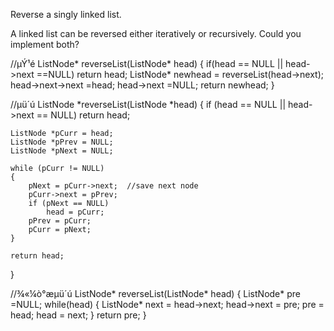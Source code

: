 Reverse a singly linked list.

A linked list can be reversed either iteratively or recursively. Could you implement both?


//µÝ¹é
ListNode* reverseList(ListNode* head)
{
        if(head == NULL || head->next ==NULL)
            return head;
        ListNode* newhead = reverseList(head->next);
        head->next->next =head;
        head->next =NULL;
       return newhead;
}


//µü´ú
ListNode *reverseList(ListNode *head)
{
    if (head == NULL || head->next == NULL)
        return head;

    ListNode *pCurr = head;
    ListNode *pPrev = NULL;
    ListNode *pNext = NULL;

    while (pCurr != NULL)
    {
        pNext = pCurr->next;  //save next node
        pCurr->next = pPrev;
        if (pNext == NULL)
            head = pCurr;
        pPrev = pCurr;
        pCurr = pNext;
    }

    return head;
}


//¾«¼ò°æµü´ú
ListNode* reverseList(ListNode* head)
{
     ListNode* pre =NULL;
      while(head)
      {
            ListNode* next = head->next;
            head->next = pre;
            pre = head;
            head = next;
      }
      return pre;
}
